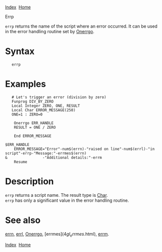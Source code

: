[Index](index.html)  [Home](getting-started_home.html)

Errp

`errp` returns the name of the script where an error occurred. It can be used in the error handling routine set by [Onerrgo](4gl_onerrgo.html).

# Syntax

```
   errp
```

# Examples

```
   # Let's trigger an error (division by zero)
   Funprog DIV_BY_ZERO
   Local Integer ZERO, ONE, RESULT
   Local Char ERROR_MESSAGE(250)
   ONE=1 : ZERO=0

    Onerrgo ERR_HANDLE
    RESULT = ONE / ZERO

    End ERROR_MESSAGE

$ERR_HANDLE
    ERROR_MESSAGE="Error"-num$(errn)-"raised on line"-num$(errl)-"in script"-errp-"Message:"-errmes$(errn)
&                -"Additional details:"-errm
    Resume
```

# Description

`errp` returns a script name. The result type is [Char](4gl_char.html).  
 `errp` has only a significant value in the error handling routine.

# See also

[errn](4gl_errn.html), [errl](4gl_errl.html), [Onerrgo](4gl_onerrgo.html), [errmes$](4gl_errmes$.html), [errm](4gl_errm.html).

  

[Index](index.html)  [Home](getting-started_home.html)